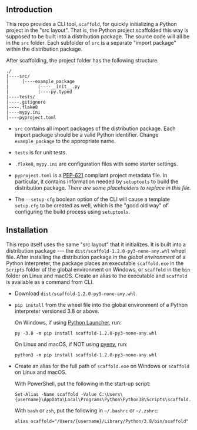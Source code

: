 ## Introduction

This repo provides a CLI tool, `scaffold`, for quickly initializing a Python project in the "src layout".
That is, the Python project scaffolded this way is supposed to be built
into a distribution package. The source code will all be in the `src` folder.
Each subfolder of `src` is a separate "import package" within the distribution package.

After scaffolding, the project folder has the following structure.

```
./
|----src/
|     |----example_package
|           |----__init__.py
|           |----py.typed
|----tests/
|----.gitignore
|----.flake8
|----mypy.ini
|----pyproject.toml
```

- `src` contains all import packages of the distribution package. Each import package
  should be a valid Python identifier. Change `example_package` to the appropriate name.

- `tests` is for unit tests.

- `.flake8`, `mypy.ini` are configuration files with some starter settings.

- `pyproject.toml` is a [PEP-621](https://peps.python.org/pep-0621/) compliant project metadata file. In particular,
  it contains information needed by `setuptools` to build the distribution package.
  *There are some placeholders to replace in this file*.

- The `--setup-cfg` boolean option of the CLI will cause a template `setup.cfg` to be created as well, which is the
  "good old way" of configuring the build process using `setuptools`.

## Installation

This repo itself uses the same "src layout" that it initializes. It is built into a distribution
package --- the `dist/scaffold-1.2.0-py3-none-any.whl` wheel file. After installing the distribution package
in the _global environment_ of a Python
interpreter, the package places an executable `scaffold.exe` in the `Scripts` folder of the
global environment on Windows, or `scaffold` in the `bin` folder on Linux and macOS.
Create an alias to the executable and `scaffold` is available as a command from CLI.

- Download `dist/scaffold-1.2.0-py3-none-any.whl`.

- `pip install` from the wheel file into the global environment of a Python interpreter
  versioned 3.8 or above.

  On Windows, if using [Python Launcher](https://docs.python.org/3/using/windows.html), run:

  ```
  py -3.8 -m pip install scaffold-1.2.0-py3-none-any.whl
  ```

  On Linux and macOS, if NOT using [pyenv](https://github.com/pyenv/pyenv), run:

  ```
  python3 -m pip install scaffold-1.2.0-py3-none-any.whl
  ```

- Create an alias for the full path of `scaffold.exe` on Windows or `scaffold` on Linux and macOS.

  With PowerShell, put the following in the start-up script:

  ```
  Set-Alias -Name scaffold -Value C:\Users\{username}\AppData\Local\Programs\Python\Python38\Scripts\scaffold.exe
  ```

  With `bash` or `zsh`, put the following in `~/.bashrc` or `~/.zshrc`:

  ```
  alias scaffold="/Users/{username}/Library/Python/3.8/bin/scaffold"
  ```